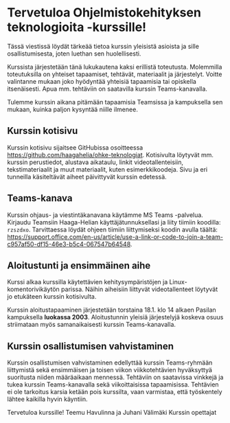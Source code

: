 # Tervetuloa Ohjelmistokehityksen teknologioita -kurssille!

Tässä viestissä löydät tärkeää tietoa kurssin yleisistä asioista ja sille osallistumisesta, joten luethan sen huolellisesti.

Kurssista järjestetään tänä lukukautena kaksi erillistä toteutusta. Molemmilla toteutuksilla on yhteiset tapaamiset, tehtävät, materiaalit ja järjestelyt. Voitte valintanne mukaan joko hyödyntää yhteisiä tapaamisia tai opiskella itsenäisesti. Apua mm. tehtäviin on saatavilla kurssin Teams-kanavalla.

Tulemme kurssin aikana pitämään tapaamisia Teamsissa ja kampuksella sen mukaan, kuinka paljon kysyntää niille ilmenee.


## Kurssin kotisivu

Kurssin kotisivu sijaitsee GitHubissa osoitteessa https://github.com/haagahelia/ohke-teknologiat. Kotisivulta löytyvät mm. kurssin perustiedot, alustava aikataulu, linkit videotallenteisiin, tekstimateriaalit ja muut materiaalit, kuten esimerkkikoodeja. Sivu ja eri tunneilla käsiteltävät aiheet päivittyvät kurssin edetessä.


## Teams-kanava

Kurssin ohjaus- ja viestintäkanavana käytämme MS Teams -palvelua. Kirjaudu Teamsiin Haaga-Helian käyttäjätunnuksellasi ja liity tiimiin koodilla: `rzszdxo`. Tarvittaessa löydät ohjeen tiimiin liittymiseksi koodin avulla täältä: https://support.office.com/en-us/article/use-a-link-or-code-to-join-a-team-c957af50-df15-46e3-b5c4-067547b64548.



## Aloitustunti ja ensimmäinen aihe

Kurssi alkaa kurssilla käytettävien kehitysympäristöjen ja Linux-komentorivikäytön parissa. Näihin aiheisiin liittyvät videotallenteet löytyvät jo etukäteen kurssin kotisivulta.

Kurssin aloitustapaaminen järjestetään torstaina 18.1. klo 14 alkaen Pasilan kampuksella **luokassa 2003**. Aloitustunnin yleisiä järjestelyjä koskeva osuus striimataan myös samanaikaisesti kurssin Teams-kanavalla.


## Kurssin osallistumisen vahvistaminen

Kurssin osallistumisen vahvistaminen edellyttää kurssin Teams-ryhmään liittymistä sekä ensimmäisen ja toisen viikon viikkotehtävien hyväksyttyä suoritusta niiden määräaikaan mennessä. Tehtäviin on saatavissa vinkkejä ja tukea kurssin Teams-kanavalla sekä viikoittaisissa tapaamisissa. Tehtävien ei ole tarkoitus karsia ketään pois kurssilta, vaan varmistaa, että työskentely lähtee kaikilla hyvin käyntiin.


Tervetuloa kurssille!
Teemu Havulinna ja Juhani Välimäki
Kurssin opettajat
